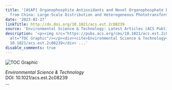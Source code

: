 ```yaml
---
title: '[ASAP] Organophosphite Antioxidants and Novel Organophosphate Esters in Dust
  from China: Large-Scale Distribution and Heterogeneous Phototransformation'
date: '2023-02-27'
linkTitle: http://dx.doi.org/10.1021/acs.est.2c08239
source: 'Environmental Science & Technology: Latest Articles (ACS Publications)'
description: '<p><img src="https://pubs.acs.org/cms/10.1021/acs.est.2c08239/asset/images/medium/es2c08239_0008.gif"
  alt="TOC Graphic"/></p><div><cite>Environmental Science & Technology</cite></div><div>DOI:
  10.1021/acs.est.2c08239</div> ...'
disable_comments: true
---
```

<p><img src="https://pubs.acs.org/cms/10.1021/acs.est.2c08239/asset/images/medium/es2c08239_0008.gif" alt="TOC Graphic"/></p><div><cite>Environmental Science & Technology</cite></div><div>DOI: 10.1021/acs.est.2c08239</div> ...